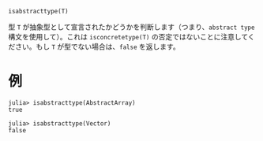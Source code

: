 ```
isabstracttype(T)
```

型 `T` が抽象型として宣言されたかどうかを判断します（つまり、`abstract type` 構文を使用して）。これは `isconcretetype(T)` の否定ではないことに注意してください。もし `T` が型でない場合は、`false` を返します。

# 例

```jldoctest
julia> isabstracttype(AbstractArray)
true

julia> isabstracttype(Vector)
false
```
